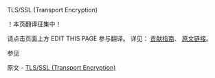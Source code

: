  TLS/SSL (Transport Encryption)

 ！本页翻译征集中！

请点击页面上方 EDIT THIS PAGE 参与翻译。
详见：
[贡献指南]( https://github.com/JinMuInfo/MongoDB-Manual-zh/blob/master/CONTRIBUTING.md )、
[原文链接](  https://docs.mongodb.com/manual/core/security-transport-encryption/  )。

 参见

原文 - [TLS/SSL (Transport Encryption)]( https://docs.mongodb.com/manual/core/security-transport-encryption/ )


